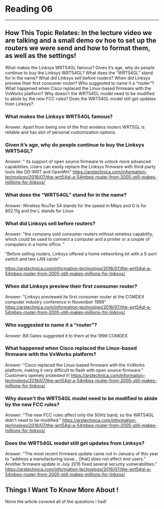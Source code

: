 # Reading 06
---

## How This Topic Relates: In the lecture video we are talking and a small demo ov hoe to set up the routers we were send and how to format them, as well as the settings!

What makes the Linksys WRT54GL famous?
Given it’s age, why do people continue to buy the Linksys WRT54GL?
What does the “WRT54GL” stand for in the name?
What did Linksys sell before routers?
When did Linksys preview their first consumer router?
Who suggested to name it a “router”?
What happened when Cisco replaced the Linux-based firmware with the VxWorks platform?
Why doesn’t the WRT54GL model need to be modified to abide by the new FCC rules?
Does the WRT54GL model still get updates from Linksys?

### What makes the Linksys WRT54GL famous?
Answer: Apart from being one of the first wireless routers WRT5GL  is reliable and has alot of personal customization options. 

### Given it’s age, why do people continue to buy the Linksys WRT54GL?
Answer: " its support of open source firmware to unlock more advanced capabilities. Users can easily replace the Linksys firmware with third-party tools like DD-WRT and OpenWrt"
https://arstechnica.com/information-technology/2016/07/the-wrt54gl-a-54mbps-router-from-2005-still-makes-millions-for-linksys/

### What does the “WRT54GL” stand for in the name?
Answer: Wireless RouTer 54 stands for the speed in Mbps and G is for 802.11g and the L stands for Linux

### What did Linksys sell before routers?
Answer: "the company sold consumer routers without wireless capability, which could be used to connect a computer and a printer or a couple of computers in a home office. "

"Before selling routers, Linksys offered a home networking kit with a 5-port switch and two LAN cards"

https://arstechnica.com/information-technology/2016/07/the-wrt54gl-a-54mbps-router-from-2005-still-makes-millions-for-linksys/

### When did Linksys preview their first consumer router?
Answer: "Linksys previewed its first consumer router at the COMDEX computer industry conference in November 1999"
https://arstechnica.com/information-technology/2016/07/the-wrt54gl-a-54mbps-router-from-2005-still-makes-millions-for-linksys/

### Who suggested to name it a “router”?
Answer: Bill Gates suggested it to them at the 1999 COMDEX

### What happened when Cisco replaced the Linux-based firmware with the VxWorks platform?
Answer: "Cisco replaced the Linux-based firmware with the VxWorks platform, making it very difficult to flash with open source firmware."
Customers openely protested it!
https://arstechnica.com/information-technology/2016/07/the-wrt54gl-a-54mbps-router-from-2005-still-makes-millions-for-linksys/

### Why doesn’t the WRT54GL model need to be modified to abide by the new FCC rules?
Answer: "The new FCC rules affect only the 5GHz band, so the WRT54GL didn't need to be modified."
https://arstechnica.com/information-technology/2016/07/the-wrt54gl-a-54mbps-router-from-2005-still-makes-millions-for-linksys/

### Does the WRT54GL model still get updates from Linksys?
Answer: "The most recent firmware update came out in January of this year to "address a manufacturing issue... [that] does not affect end users." Another firmware update in July 2015 fixed several security vulnerabilities."
https://arstechnica.com/information-technology/2016/07/the-wrt54gl-a-54mbps-router-from-2005-still-makes-millions-for-linksys/

## Things I Want To Know More About !
None the article covered all of the questions i had!
